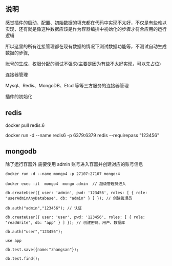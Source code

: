 ## 说明

感觉插件的启动、配置、初始数据的填充都在代码中实现不太好，不仅是有些难以实现，还有就是像这种数据应该是作为容器编排中初始化的步骤才符合应用的运行逻辑

所以这里的所有连接管理都在现有数据的情况下测试数据功能等，不测试自动生成数据的步骤,

账号的生成，权限分配的测试不强求(主要是因为有些不太好实现，可以先占位)

连接器管理

Mysql、Redis、MongoDB、Etcd 等等三方服务的连接器管理

插件的初始化

## redis

docker pull redis:6

docker run -d --name redis6 -p 6379:6379 redis --requirepass "123456"

## mongodb

除了运行容器外 需要使用 admin 账号进入容器并创建对应的账号信息

```Shell
docker run -d --name mongo4 -p 27107:27107 mongo:4

docker exec -it  mongo4  mongo admin  // 超级管理员进入

db.createUser({ user: 'admin', pwd: '123456', roles: [ { role: "userAdminAnyDatabase", db: "admin" } ] }); // 创建管理员

db.auth("admin","123456"); // 认证

db.createUser({ user: 'user', pwd: '123456', roles: [ { role: "readWrite", db: "app" } ] }); // 创建密码、用户、数据库

db.auth("user","123456");

use app

db.test.save({name:"zhangsan"});

db.test.find();
```
